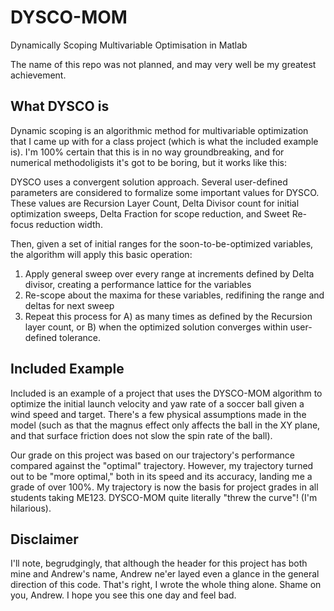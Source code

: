 # DYSCO-MOM
Dynamically Scoping Multivariable Optimisation in Matlab

The name of this repo was not planned, and may very well be my greatest achievement.

## What DYSCO is
Dynamic scoping is an algorithmic method for multivariable optimization that I came up with for a class project (which is what the included example is). I'm 100% certain that this is in no way groundbreaking, and for numerical methodoligists it's got to be boring, but it works like this:

DYSCO uses a convergent solution approach. Several user-defined parameters are considered to formalize some important values for DYSCO. These values are Recursion Layer Count, Delta Divisor count for initial optimization sweeps, Delta Fraction for scope reduction, and Sweet Re-focus reduction width.

Then, given a set of initial ranges for the soon-to-be-optimized variables, the algorithm will apply this basic operation:
1. Apply general sweep over every range at increments defined by Delta divisor, creating a performance lattice for the variables
2. Re-scope about the maxima for these variables, redifining the range and deltas for next sweep
3. Repeat this process for A) as many times as defined by the Recursion layer count, or B) when the optimized solution converges within user-defined tolerance.

## Included Example
Included is an example of a project that uses the DYSCO-MOM algorithm to optimize the initial launch velocity and yaw rate of a soccer ball given a wind speed and target. There's a few physical assumptions made in the model (such as that the magnus effect only affects the ball in the XY plane, and that surface friction does not slow the spin rate of the ball). 

Our grade on this project was based on our trajectory's performance compared against the "optimal" trajectory. However, my trajectory turned out to be "more optimal," both in its speed and its accuracy, landing me a grade of over 100%. My trajectory is now the basis for project grades in all students taking ME123. DYSCO-MOM quite literally "threw the curve"! (I'm hilarious).

## Disclaimer
I'll note, begrudgingly, that although the header for this project has both mine and Andrew's name, Andrew ne'er layed even a glance in the general direction of this code. That's right, I wrote the whole thing alone. Shame on you, Andrew. I hope you see this one day and feel bad. 
